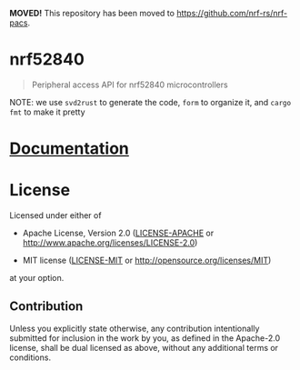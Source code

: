 **MOVED!** This repository has been moved to <https://github.com/nrf-rs/nrf-pacs>.

# nrf52840

> Peripheral access API for nrf52840 microcontrollers

NOTE: we use `svd2rust` to generate the code, `form` to organize it, and `cargo fmt` to make it pretty

# [Documentation](https://docs.rs/nrf52840)

# License

Licensed under either of

- Apache License, Version 2.0 ([LICENSE-APACHE](LICENSE-APACHE) or
  http://www.apache.org/licenses/LICENSE-2.0)

- MIT license ([LICENSE-MIT](LICENSE-MIT) or http://opensource.org/licenses/MIT)

at your option.

## Contribution

Unless you explicitly state otherwise, any contribution intentionally submitted
for inclusion in the work by you, as defined in the Apache-2.0 license, shall be
dual licensed as above, without any additional terms or conditions.

